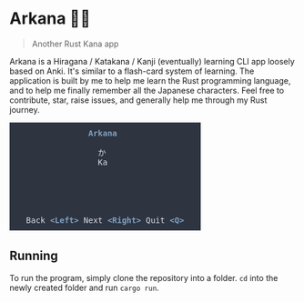 # Arkana 🧙‍♀️

> Another Rust Kana app

Arkana is a Hiragana / Katakana / Kanji (eventually) learning CLI app loosely based on Anki. It's similar to a flash-card system of learning.
The application is built by me to help me learn the Rust programming language, and to help me finally remember all the Japanese characters.
Feel free to contribute, star, raise issues, and generally help me through my Rust journey.

![arkana](https://raw.githubusercontent.com/mbvissers/arkana/main/screenshots/image.png)

## Running

To run the program, simply clone the repository into a folder. `cd` into the newly created folder and run `cargo run`.
